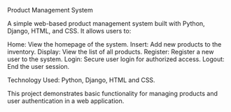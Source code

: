 Product Management System

A simple web-based product management system built with Python, Django, HTML, and CSS. It allows users to:

Home: View the homepage of the system.
Insert: Add new products to the inventory.
Display: View the list of all products.
Register: Register a new user to the system.
Login: Secure user login for authorized access.
Logout: End the user session.

Technology Used: Python, Django, HTML and CSS.

This project demonstrates basic functionality for managing products and user authentication in a web application.
